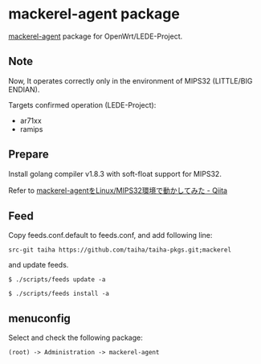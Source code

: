 # mackerel-agent package
[mackerel-agent](https://github.com/mackerelio/mackerel-agent) package for OpenWrt/LEDE-Project.

## Note
Now, It operates correctly only in the environment of MIPS32 (LITTLE/BIG ENDIAN).

Targets confirmed operation (LEDE-Project):

- ar71xx
- ramips


## Prepare
Install golang compiler v1.8.3 with soft-float support for MIPS32.

Refer to [mackerel-agentをLinux/MIPS32環境で動かしてみた - Qiita](http://qiita.com/hnw/items/a1faee61fc1a47cba5c9)

## Feed
Copy feeds.conf.default to feeds.conf, and add following line:

```src-git taiha https://github.com/taiha/taiha-pkgs.git;mackerel```

and update feeds.

```$ ./scripts/feeds update -a```

```$ ./scripts/feeds install -a```

## menuconfig
Select and check the following package:

```(root) -> Administration -> mackerel-agent```